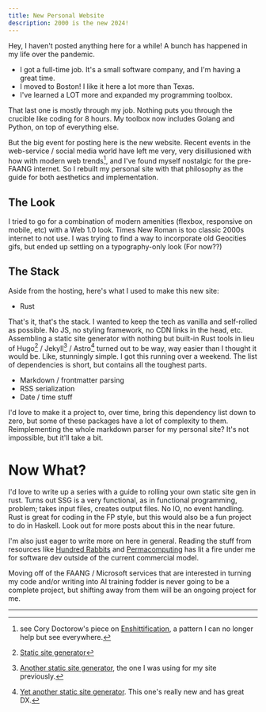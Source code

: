 ```yaml
---
title: New Personal Website
description: 2000 is the new 2024!
---
```


Hey, I haven't posted anything here for a while! A bunch has happened in my life over the pandemic.

- I got a full-time job. It's a small software company, and I'm having a great time.
- I moved to Boston! I like it here a lot more than Texas.
- I've learned a LOT more and expanded my programming toolbox.

That last one is mostly through my job. Nothing puts you through the crucible like coding for 8 hours. My toolbox now includes Golang and Python, on top of everything else.

But the big event for posting here is the new website. Recent events in the web-service / social media world have left me very, very disillusioned with how with modern web trends[^1], and I've found myself nostalgic for the pre-FAANG internet. So I rebuilt my personal site with that philosophy as the guide for both aesthetics and implementation.

## The Look

I tried to go for a combination of modern amenities (flexbox, responsive on mobile, etc) with a Web 1.0 look. Times New Roman is too classic 2000s internet to not use. I was trying to find a way to incorporate old Geocities gifs, but ended up settling on a typography-only look (For now??)

## The Stack

Aside from the hosting, here's what I used to make this new site:

- Rust

That's it, that's the stack. I wanted to keep the tech as vanilla and self-rolled as possible. No JS, no styling framework, no CDN links in the head, etc. Assembling a static site generator with nothing but built-in Rust tools in lieu of Hugo[^2] / Jekyll[^3] / Astro[^4] turned out to be way, way easier than I thought it would be. Like, stunningly simple. I got this running over a weekend. The list of dependencies is short, but contains all the toughest parts.

- Markdown / frontmatter parsing
- RSS serialization
- Date / time stuff

I'd love to make it a project to, over time, bring this dependency list down to zero, but some of these packages have a lot of complexity to them. Reimplementing the whole markdown parser for my personal site? It's not impossible, but it'll take a bit.

# Now What?

I'd love to write up a series with a guide to rolling your own static site gen in rust. Turns out SSG is a very functional, as in functional programming, problem; takes input files, creates output files. No IO, no event handling. Rust is great for coding in the FP style, but this would also be a fun project to do in Haskell. Look out for more posts about this in the near future.

I'm also just eager to write more on here in general. Reading the stuff from resources like [Hundred Rabbits](https://100r.co/site/home.html) and [Permacomputing](https://permacomputing.net/) has lit a fire under me for software dev outside of the current commercial model.

Moving off of the FAANG / Microsoft services that are interested in turning my code and/or writing into AI training fodder is never going to be a complete project, but shifting away from them will be an ongoing project for me.

---

[^1]: see Cory Doctorow's piece on [Enshittification](https://pluralistic.net/2023/01/21/potemkin-ai/#hey-guys), a pattern I can no longer help but see everywhere.

<!---->

[^2]: [Static site generator](https://gohugo.io/)

<!---->

[^3]: [Another static site generator](https://jekyllrb.com/), the one I was using for my site previously.

<!---->

[^4]: [Yet another static site generator](https://astro.build/). This one's really new and has great DX.
